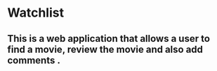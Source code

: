 # Watchlist
## This is a web application that allows a user to find a movie, review the movie and also add comments .